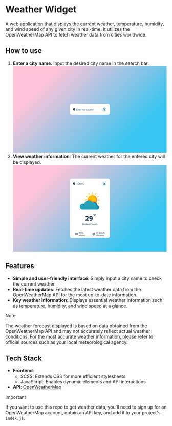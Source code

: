 # Weather Widget
A web application that displays the current weather, temperature, humidity, and wind speed of any given city in real-time. It utilizes the OpenWeatherMap API to fetch weather data from cities worldwide.

## How to use
1. **Enter a city name**: Input the desired city name in the search bar.
![search box](./images/search.png)
2. **View weather information**: The current weather for the entered city will be displayed.
![weather info](./images/example.png)

## Features
- **Simple and user-friendly interface**: Simply input a city name to check the current weather.
- **Real-time updates**: Fetches the latest weather data from the OpenWeatherMap API for the most up-to-date information.
- **Key weather information**: Displays essential weather information such as temperature, humidity, and wind speed at a glance.

> [!NOTE]
> The weather forecast displayed is based on data obtained from the OpenWeatherMap API and may not accurately reflect actual weather conditions. For the most accurate weather information, please refer to official sources such as your local meteorological agency.

## Tech Stack
- **Frontend**:
    - SCSS: Extends CSS for more efficient stylesheets
    - JavaScript: Enables dynamic elements and API interactions
- **API**: [OpenWeatherMap](https://openweathermap.org/api)
> [!IMPORTANT]
> If you want to use this repo to get weather data, you'll need to sign up for an OpenWeatherMap account, obtain an API key, and add it to your project's `index.js`.
